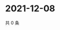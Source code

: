 # 2021-12-08

共 0 条

<!-- BEGIN WEIBO -->
<!-- 最后更新时间 Wed Dec 08 2021 19:07:57 GMT+0800 (China Standard Time) -->

<!-- END WEIBO -->
